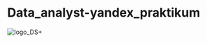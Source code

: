# Data_analyst-yandex_praktikum
![logo_DS+](https://github.com/Verbasik/Data_science_plus-yandex_praktikum/assets/109856541/8c78d39f-a289-4a1d-a5b0-a0e54c8a2047)

